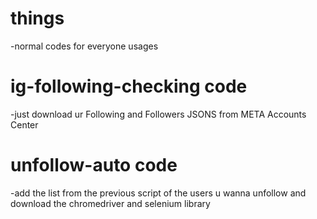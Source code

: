 # things
-normal codes for everyone usages

# ig-following-checking code
  -just download ur Following and Followers JSONS from META Accounts Center
# unfollow-auto code
  -add the list from the previous script of the users u wanna unfollow and download the chromedriver and selenium library
